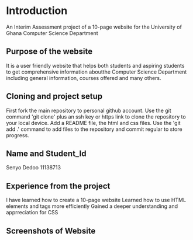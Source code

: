 # Introduction
An Interim Assessment project of a 10-page website for the 
University of Ghana Computer Science Department

## Purpose of the website
It is a user friendly website that helps both students and aspiring students to get comprehensive 
information aboutthe Computer Science Department including general information, courses offered and 
many others.

## Cloning and project setup
First fork the main repository to personal github account.
Use the git command 'git clone' plus an ssh key or https link to clone the repository to your local
device.
Add a README file, the html and css files. Use the 'git add .' command to add files to the repository 
and commit regular to store progress.

## Name and Student_Id
Senyo Dedoo
11138713

## Experience from the project
I have learned how to create a 10-page website
Learned how to use HTML elements and tags more efficiently
Gained a deeper understanding and apprreciation for CSS

## Screenshots of Website
